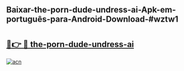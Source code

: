 ## Baixar-the-porn-dude-undress-ai-Apk-em-português​-para-Android-Download-#wztw1

# <h2><a href="https://ainizakaria.my?title=the-porn-dude-undress-ai&ref=20M">🔗👉 🔴 the-porn-dude-undress-ai</a></h2>

[![acn](https://github.com/user-attachments/assets/0f9c940e-d8b0-45ae-aac7-cd30a18b3e1c)](https://ainizakaria.my?title=the-porn-dude-undress-ai&ref=20M)

